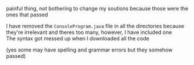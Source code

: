 painful thing, not bothering to change my soutions because those were the ones that passed

I have removed the `ConsoleProgram.java` file in all the directories because they're irrelevant and theres too many, however, I have included one  
The syntax got messed up when I downloaded all the code

(yes some may have spelling and grammar errors but they somehow passed)
